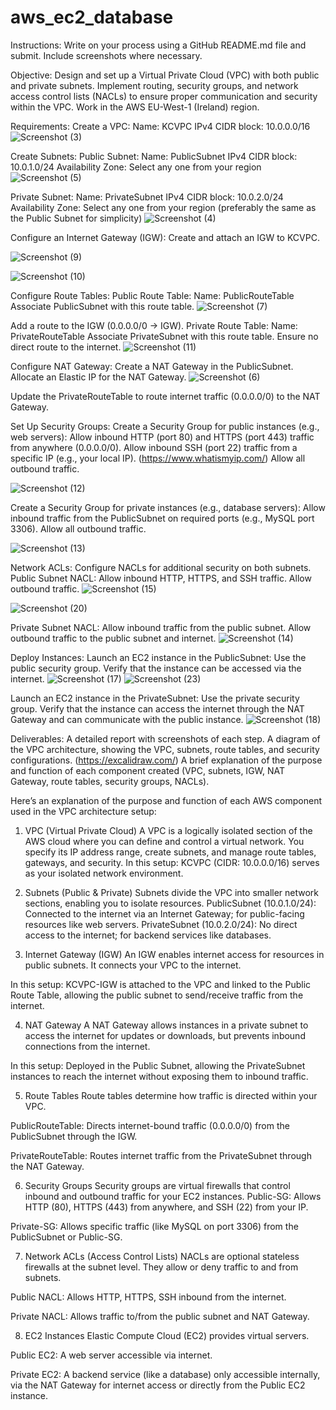 # aws_ec2_database
Instructions: Write on your process using a GitHub README.md file and submit. Include screenshots where necessary. 
 
Objective:
Design and set up a Virtual Private Cloud (VPC) with both public and private subnets. Implement routing, security groups, and network access control lists (NACLs) to ensure proper communication and security within the VPC. Work in the AWS EU-West-1 (Ireland) region.

Requirements:
Create a VPC:
Name: KCVPC
IPv4 CIDR block: 10.0.0.0/16
![Screenshot (3)](https://github.com/user-attachments/assets/4cdc57af-bc89-4a28-9f32-d66b6070bdd0)


Create Subnets:
Public Subnet:
Name: PublicSubnet
IPv4 CIDR block: 10.0.1.0/24
Availability Zone: Select any one from your region
![Screenshot (5)](https://github.com/user-attachments/assets/0d02d477-b6ee-409d-9708-8736f000d53a)

Private Subnet:
Name: PrivateSubnet
IPv4 CIDR block: 10.0.2.0/24
Availability Zone: Select any one from your region (preferably the same as the Public Subnet for simplicity)
![Screenshot (4)](https://github.com/user-attachments/assets/00ff40da-4f6b-4d79-be91-39cab5d6a386)

Configure an Internet Gateway (IGW):
Create and attach an IGW to KCVPC.

![Screenshot (9)](https://github.com/user-attachments/assets/564e96f3-fcfc-49a0-ad12-a9d5e6bff763)

![Screenshot (10)](https://github.com/user-attachments/assets/8e407a90-e236-4423-a386-821cbc463fd1)

Configure Route Tables:
Public Route Table:
Name: PublicRouteTable
Associate PublicSubnet with this route table.
![Screenshot (7)](https://github.com/user-attachments/assets/b2888716-4633-446b-8421-dbc44df29dd9)


Add a route to the IGW (0.0.0.0/0 -> IGW).
Private Route Table:
Name: PrivateRouteTable
Associate PrivateSubnet with this route table.
Ensure no direct route to the internet.
![Screenshot (11)](https://github.com/user-attachments/assets/006f1130-6184-4013-bf9e-77457025bb74)

Configure NAT Gateway:
Create a NAT Gateway in the PublicSubnet.
Allocate an Elastic IP for the NAT Gateway.
![Screenshot (6)](https://github.com/user-attachments/assets/293eb28a-ebea-4fc2-92c3-6dd19b15527b)

Update the PrivateRouteTable to route internet traffic (0.0.0.0/0) to the NAT Gateway.

Set Up Security Groups:
Create a Security Group for public instances (e.g., web servers):
Allow inbound HTTP (port 80) and HTTPS (port 443) traffic from anywhere (0.0.0.0/0).
Allow inbound SSH (port 22) traffic from a specific IP (e.g., your local IP). (https://www.whatismyip.com/)
Allow all outbound traffic.

![Screenshot (12)](https://github.com/user-attachments/assets/b337b9e4-47bb-4861-b7e9-cf3fec7c4be0)

Create a Security Group for private instances (e.g., database servers):
Allow inbound traffic from the PublicSubnet on required ports (e.g., MySQL port 3306).
Allow all outbound traffic.

![Screenshot (13)](https://github.com/user-attachments/assets/a93cfbf6-3dd6-4b49-bfbc-fb1b5aae04d4)

Network ACLs:
Configure NACLs for additional security on both subnets.
Public Subnet NACL: Allow inbound HTTP, HTTPS, and SSH traffic. Allow outbound traffic.
![Screenshot (15)](https://github.com/user-attachments/assets/ea8e44dd-7ba3-4e93-a8bb-8ef7851b69a9)

![Screenshot (20)](https://github.com/user-attachments/assets/d095528d-fad5-4c00-8cb1-140c530e1507)

Private Subnet NACL: Allow inbound traffic from the public subnet. Allow outbound traffic to the public subnet and internet.
![Screenshot (14)](https://github.com/user-attachments/assets/03b0f773-5f20-490b-9b35-0298186ea1d5)

Deploy Instances:
Launch an EC2 instance in the PublicSubnet:
Use the public security group.
Verify that the instance can be accessed via the internet.
![Screenshot (17)](https://github.com/user-attachments/assets/84d2cce1-3aa2-4ddc-9a9f-43b4bcea7019)
![Screenshot (23)](https://github.com/user-attachments/assets/4eddf786-7673-4228-93c8-b16d09f98030)

Launch an EC2 instance in the PrivateSubnet:
Use the private security group.
Verify that the instance can access the internet through the NAT Gateway and can communicate with the public instance.
![Screenshot (18)](https://github.com/user-attachments/assets/83ce35b6-f525-47d1-837a-8ad3d063a839)


Deliverables:
A detailed report with screenshots of each step.
A diagram of the VPC architecture, showing the VPC, subnets, route tables, and security configurations. (https://excalidraw.com/)
A brief explanation of the purpose and function of each component created (VPC, subnets, IGW, NAT Gateway, route tables, security groups, NACLs).


 Here’s an explanation of the purpose and function of each AWS component used in the VPC architecture setup:

1. VPC (Virtual Private Cloud)
A VPC is a logically isolated section of the AWS cloud where you can define and control a virtual network. You specify its IP address range, create subnets, and manage route tables, gateways, and security.
In this setup: KCVPC (CIDR: 10.0.0.0/16) serves as your isolated network environment.


2. Subnets (Public & Private)
Subnets divide the VPC into smaller network sections, enabling you to isolate resources.
PublicSubnet (10.0.1.0/24): Connected to the internet via an Internet Gateway; for public-facing resources like web servers.
PrivateSubnet (10.0.2.0/24): No direct access to the internet; for backend services like databases.

3. Internet Gateway (IGW)
An IGW enables internet access for resources in public subnets. It connects your VPC to the internet.

In this setup: KCVPC-IGW is attached to the VPC and linked to the Public Route Table, allowing the public subnet to send/receive traffic from the internet.


4. NAT Gateway
A NAT Gateway allows instances in a private subnet to access the internet for updates or downloads, but prevents inbound connections from the internet.

In this setup: Deployed in the Public Subnet, allowing the PrivateSubnet instances to reach the internet without exposing them to inbound traffic.


5. Route Tables
Route tables determine how traffic is directed within your VPC.

PublicRouteTable: Directs internet-bound traffic (0.0.0.0/0) from the PublicSubnet through the IGW.


PrivateRouteTable: Routes internet traffic from the PrivateSubnet through the NAT Gateway.


6. Security Groups
Security groups are virtual firewalls that control inbound and outbound traffic for your EC2 instances.
Public-SG: Allows HTTP (80), HTTPS (443) from anywhere, and SSH (22) from your IP.


Private-SG: Allows specific traffic (like MySQL on port 3306) from the PublicSubnet or Public-SG.


7. Network ACLs (Access Control Lists)
NACLs are optional stateless firewalls at the subnet level. They allow or deny traffic to and from subnets.

Public NACL: Allows HTTP, HTTPS, SSH inbound from the internet.

Private NACL: Allows traffic to/from the public subnet and NAT Gateway.


8. EC2 Instances
Elastic Compute Cloud (EC2) provides virtual servers.

Public EC2: A web server accessible via internet.

Private EC2: A backend service (like a database) only accessible internally, via the NAT Gateway for internet access or directly from the Public EC2 instance.
